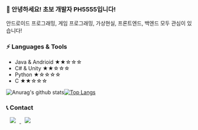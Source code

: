 ### 👋 안녕하세요! 초보 개발자 PH5555입니다! 

안드로이드 프로그래밍, 게임 프로그래밍, 가상현실, 프론트엔드, 백엔드 모두 관심이 있습니다!

### ⚡ Languages & Tools
- Java & Andrioid ★★☆☆☆
- C# & Unity ★★☆☆☆ 
- Python ★☆☆☆☆
- C ★★☆☆☆

![Anurag's github stats](https://github-readme-stats.vercel.app/api?username=PH5555&show_icons=true&theme=radical)[![Top Langs](https://github-readme-stats.vercel.app/api/top-langs/?username=PH5555&layout=compact)](https://github.com/anuraghazra/github-readme-stats)

### :telephone_receiver: Contact

<a href="https://instagram.com/alpox.dev">
    <img 
        src="http://img.shields.io/badge/-Instagram-black?style=flat&logo=Instagram&link=https://www.instagram.com/caldron_0306/"
        style="height : auto; margin-left : 10px; margin-right : 10px;"/>
</a>

<a href="https://alpox.kr">
    <img 
        src="http://img.shields.io/badge/-Facebook-black?style=flat&logo=Facebook&link=https://www.facebook.com/profile.php?id=100016615594739"
        style="height : auto; margin-left : 10px; margin-right : 10px;"/>
</a>
